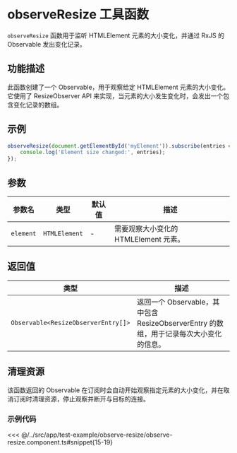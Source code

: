 # observeResize 工具函数

`observeResize` 函数用于监听 HTMLElement 元素的大小变化，并通过 RxJS 的 Observable 发出变化记录。

## 功能描述

此函数创建了一个 Observable，用于观察给定 HTMLElement 元素的大小变化。它使用了 ResizeObserver API 来实现，当元素的大小发生变化时，会发出一个包含变化记录的数组。

## 示例

```typescript
observeResize(document.getElementById('myElement')).subscribe(entries => {
    console.log('Element size changed:', entries);
});
```

## 参数

| 参数名    | 类型          | 默认值 | 描述                                  |
| --------- | ------------- | ------ | ------------------------------------- |
| `element` | `HTMLElement` | -      | 需要观察大小变化的 HTMLElement 元素。 |

## 返回值

| 类型                                | 描述                                                                                   |
| ----------------------------------- | -------------------------------------------------------------------------------------- |
| `Observable<ResizeObserverEntry[]>` | 返回一个 Observable，其中包含 ResizeObserverEntry 的数组，用于记录每次大小变化的信息。 |

## 清理资源

该函数返回的 Observable 在订阅时会自动开始观察指定元素的大小变化，并在取消订阅时清理资源，停止观察并断开与目标的连接。

### 示例代码

<<< @/../src/app/test-example/observe-resize/observe-resize.component.ts#snippet{15-19}
